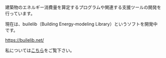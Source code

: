 建築物のエネルギー消費量を算定するプログラムや関連する支援ツールの開発を行っています。

現在は、builelib（Building Energy-modeling Library）というソフトを開発中です。

https://builelib.net/

私については[こちら](https://masatomiyata.github.io/CurriculumVitae/)をご覧下さい。

<!--
**MasatoMiyata/MasatoMiyata** is a ✨ _special_ ✨ repository because its `README.md` (this file) appears on your GitHub profile.

Here are some ideas to get you started:

### Hi there 👋

- 🔭 I’m currently working on ...
- 🌱 I’m currently learning ...
- 👯 I’m looking to collaborate on ...
- 🤔 I’m looking for help with ...
- 💬 Ask me about ...
- 📫 How to reach me: ...
- 😄 Pronouns: ...
- ⚡ Fun fact: ...
-->
